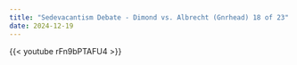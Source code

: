 ```yaml
---
title: "Sedevacantism Debate - Dimond vs. Albrecht (Gnrhead) 18 of 23"
date: 2024-12-19
---
```


{{< youtube rFn9bPTAFU4 >}}
